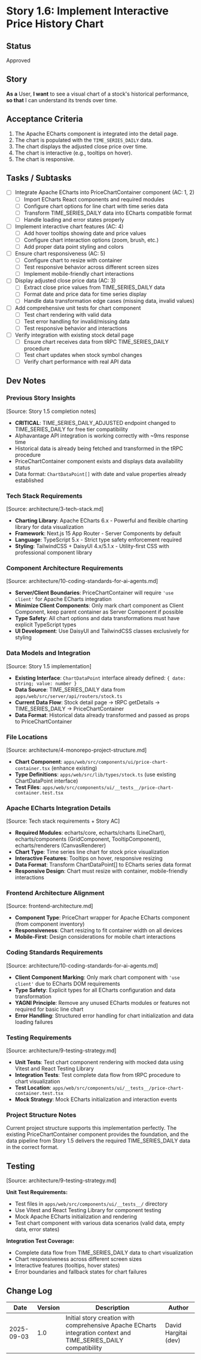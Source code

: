 # Story 1.6: Implement Interactive Price History Chart

## Status
Approved

## Story
**As a** User,
**I want** to see a visual chart of a stock's historical performance,
**so that** I can understand its trends over time.

## Acceptance Criteria
1. The Apache ECharts component is integrated into the detail page.
2. The chart is populated with the `TIME_SERIES_DAILY` data.
3. The chart displays the adjusted close price over time.
4. The chart is interactive (e.g., tooltips on hover).
5. The chart is responsive.

## Tasks / Subtasks
- [ ] Integrate Apache ECharts into PriceChartContainer component (AC: 1, 2)
  - [ ] Import ECharts React components and required modules
  - [ ] Configure chart options for line chart with time series data
  - [ ] Transform TIME_SERIES_DAILY data into ECharts compatible format
  - [ ] Handle loading and error states properly
- [ ] Implement interactive chart features (AC: 4)
  - [ ] Add hover tooltips showing date and price values
  - [ ] Configure chart interaction options (zoom, brush, etc.)
  - [ ] Add proper data point styling and colors
- [ ] Ensure chart responsiveness (AC: 5)
  - [ ] Configure chart to resize with container
  - [ ] Test responsive behavior across different screen sizes
  - [ ] Implement mobile-friendly chart interactions
- [ ] Display adjusted close price data (AC: 3)
  - [ ] Extract close price values from TIME_SERIES_DAILY data
  - [ ] Format date and price data for time series display
  - [ ] Handle data transformation edge cases (missing data, invalid values)
- [ ] Add comprehensive unit tests for chart component
  - [ ] Test chart rendering with valid data
  - [ ] Test error handling for invalid/missing data
  - [ ] Test responsive behavior and interactions
- [ ] Verify integration with existing stock detail page
  - [ ] Ensure chart receives data from tRPC TIME_SERIES_DAILY procedure
  - [ ] Test chart updates when stock symbol changes
  - [ ] Verify chart performance with real API data

## Dev Notes

### Previous Story Insights
[Source: Story 1.5 completion notes]
- **CRITICAL**: TIME_SERIES_DAILY_ADJUSTED endpoint changed to TIME_SERIES_DAILY for free tier compatibility
- Alphavantage API integration is working correctly with ~9ms response time
- Historical data is already being fetched and transformed in the tRPC procedure
- PriceChartContainer component exists and displays data availability status
- Data format: `ChartDataPoint[]` with date and value properties already established

### Tech Stack Requirements
[Source: architecture/3-tech-stack.md]
- **Charting Library**: Apache ECharts 6.x - Powerful and flexible charting library for data visualization
- **Framework**: Next.js 15 App Router - Server Components by default
- **Language**: TypeScript 5.x - Strict type safety enforcement required
- **Styling**: TailwindCSS + DaisyUI 4.x/5.1.x - Utility-first CSS with professional component library

### Component Architecture Requirements
[Source: architecture/10-coding-standards-for-ai-agents.md]
- **Server/Client Boundaries**: PriceChartContainer will require `'use client'` for Apache ECharts integration
- **Minimize Client Components**: Only mark chart component as Client Component, keep parent container as Server Component if possible
- **Type Safety**: All chart options and data transformations must have explicit TypeScript types
- **UI Development**: Use DaisyUI and TailwindCSS classes exclusively for styling

### Data Models and Integration
[Source: Story 1.5 implementation]
- **Existing Interface**: `ChartDataPoint` interface already defined: `{ date: string; value: number }`
- **Data Source**: TIME_SERIES_DAILY data from `apps/web/src/server/api/routers/stock.ts`
- **Current Data Flow**: Stock detail page → tRPC getDetails → TIME_SERIES_DAILY → PriceChartContainer
- **Data Format**: Historical data already transformed and passed as props to PriceChartContainer

### File Locations
[Source: architecture/4-monorepo-project-structure.md]
- **Chart Component**: `apps/web/src/components/ui/price-chart-container.tsx` (enhance existing)
- **Type Definitions**: `apps/web/src/lib/types/stock.ts` (use existing ChartDataPoint interface)
- **Test Files**: `apps/web/src/components/ui/__tests__/price-chart-container.test.tsx`

### Apache ECharts Integration Details
[Source: Tech stack requirements + Story AC]
- **Required Modules**: echarts/core, echarts/charts (LineChart), echarts/components (GridComponent, TooltipComponent), echarts/renderers (CanvasRenderer)
- **Chart Type**: Time series line chart for stock price visualization
- **Interactive Features**: Tooltips on hover, responsive resizing
- **Data Format**: Transform ChartDataPoint[] to ECharts series data format
- **Responsive Design**: Chart must resize with container, mobile-friendly interactions

### Frontend Architecture Alignment
[Source: frontend-architecture.md]
- **Component Type**: PriceChart wrapper for Apache ECharts component (from component inventory)
- **Responsiveness**: Chart resizing to fit container width on all devices
- **Mobile-First**: Design considerations for mobile chart interactions

### Coding Standards Requirements
[Source: architecture/10-coding-standards-for-ai-agents.md]
- **Client Component Marking**: Only mark chart component with `'use client'` due to ECharts DOM requirements
- **Type Safety**: Explicit types for all ECharts configuration and data transformation
- **YAGNI Principle**: Remove any unused ECharts modules or features not required for basic line chart
- **Error Handling**: Structured error handling for chart initialization and data loading failures

### Testing Requirements
[Source: architecture/9-testing-strategy.md]
- **Unit Tests**: Test chart component rendering with mocked data using Vitest and React Testing Library
- **Integration Tests**: Test complete data flow from tRPC procedure to chart visualization
- **Test Location**: `apps/web/src/components/ui/__tests__/price-chart-container.test.tsx`
- **Mock Strategy**: Mock ECharts initialization and interaction events

### Project Structure Notes
Current project structure supports this implementation perfectly. The existing PriceChartContainer component provides the foundation, and the data pipeline from Story 1.5 delivers the required TIME_SERIES_DAILY data in the correct format.

## Testing
[Source: architecture/9-testing-strategy.md]

**Unit Test Requirements:**
- Test files in `apps/web/src/components/ui/__tests__/` directory
- Use Vitest and React Testing Library for component testing
- Mock Apache ECharts initialization and rendering
- Test chart component with various data scenarios (valid data, empty data, error states)

**Integration Test Coverage:**
- Complete data flow from TIME_SERIES_DAILY data to chart visualization
- Chart responsiveness across different screen sizes
- Interactive features (tooltips, hover states)
- Error boundaries and fallback states for chart failures

## Change Log
| Date | Version | Description | Author |
|------|---------|-------------|---------|
| 2025-09-03 | 1.0 | Initial story creation with comprehensive Apache ECharts integration context and TIME_SERIES_DAILY compatibility | David Hargitai (dev) |